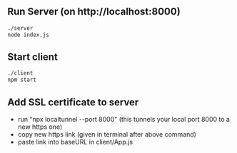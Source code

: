 ## Run Server (on http://localhost:8000)
```zsh
./server
node index.js
```

## Start client
```zsh
./client
npm start
```

## Add SSL certificate to server
* run "npx localtunnel --port 8000" (this tunnels your local port 8000 to a new https one)
* copy new https link (given in terminal after above command) 
* paste link into baseURL in client/App.js